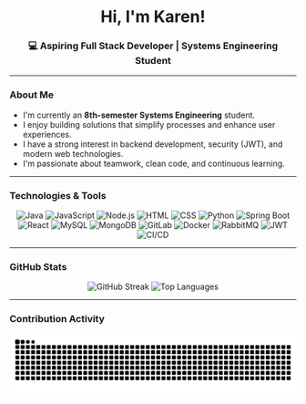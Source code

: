 <h1 align="center">Hi, I'm Karen!</h1>
<h3 align="center">💻 Aspiring Full Stack Developer | Systems Engineering Student</h3>

---

### About Me

- I'm currently an **8th-semester Systems Engineering** student.
- I enjoy building solutions that simplify processes and enhance user experiences.
- I have a strong interest in backend development, security (JWT), and modern web technologies.
- I'm passionate about teamwork, clean code, and continuous learning.

---

### Technologies & Tools

<p align="center">
  <img src="https://cdn.jsdelivr.net/gh/devicons/devicon/icons/java/java-original.svg" width="40" alt="Java"/>
  <img src="https://cdn.jsdelivr.net/gh/devicons/devicon/icons/javascript/javascript-original.svg" width="40" alt="JavaScript"/>
  <img src="https://cdn.jsdelivr.net/gh/devicons/devicon/icons/nodejs/nodejs-original.svg" width="40" alt="Node.js"/>
  <img src="https://cdn.jsdelivr.net/gh/devicons/devicon/icons/html5/html5-original.svg" width="40" alt="HTML"/>
  <img src="https://cdn.jsdelivr.net/gh/devicons/devicon/icons/css3/css3-original.svg" width="40" alt="CSS"/>
  <img src="https://cdn.jsdelivr.net/gh/devicons/devicon/icons/python/python-original.svg" width="40" alt="Python"/>
  <img src="https://cdn.jsdelivr.net/gh/devicons/devicon/icons/spring/spring-original.svg" width="40" alt="Spring Boot"/>
  <img src="https://cdn.jsdelivr.net/gh/devicons/devicon/icons/react/react-original.svg" width="40" alt="React"/>
  <img src="https://cdn.jsdelivr.net/gh/devicons/devicon/icons/mysql/mysql-original.svg" width="40" alt="MySQL"/>
  <img src="https://cdn.jsdelivr.net/gh/devicons/devicon/icons/mongodb/mongodb-original.svg" width="40" alt="MongoDB"/>
  <img src="https://cdn.jsdelivr.net/gh/devicons/devicon/icons/gitlab/gitlab-original.svg" width="40" alt="GitLab"/>
  <img src="https://cdn.jsdelivr.net/gh/devicons/devicon/icons/docker/docker-original.svg" width="40" alt="Docker"/>
  <img src="https://img.shields.io/badge/RabbitMQ-FF6600?style=flat&logo=rabbitmq&logoColor=white" alt="RabbitMQ"/>
  <img src="https://img.shields.io/badge/JWT-000000?style=flat&logo=jsonwebtokens&logoColor=white" alt="JWT"/>
  <img src="https://img.shields.io/badge/CI/CD-0A0A0A?style=flat&logo=gitlab&logoColor=FC6D26" alt="CI/CD"/>
</p>

---

### GitHub Stats

<div align="center">
  <img src="https://github-readme-streak-stats.herokuapp.com?user=KarenSuarez4&theme=radical" alt="GitHub Streak" style="max-width: 45%; display: inline-block;"/>
  <img src="https://github-readme-stats.vercel.app/api/top-langs/?username=KarenSuarez4&layout=compact&theme=radical" alt="Top Languages" style="max-width: 45%; display: inline-block;"/>
</div>


---

### Contribution Activity

<p align="center">
  <picture>
    <source media="(prefers-color-scheme: dark)" srcset="https://raw.githubusercontent.com/KarenSuarez4/KarenSuarez4/output/github-contribution-grid-snake.svg" />
    <img alt="Snake animation" src="https://raw.githubusercontent.com/KarenSuarez4/KarenSuarez4/output/github-contribution-grid-snake.svg" />
  </picture>
</p>
